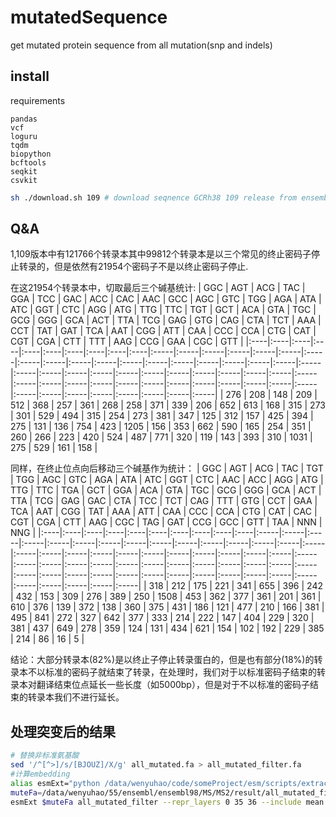<!--
 * @Description: 
 * @version: 
 * @Author: wenyuhao
 * @Date: 2023-05-14 16:51:13
 * @LastEditors: wenyuhao
 * @LastEditTime: 2023-05-14 16:51:14
-->
# mutatedSequence
get mutated protein sequence from all mutation(snp and indels)
## install
requirements
```
pandas
vcf
loguru
tqdm
biopython
bcftools
seqkit
csvkit
````

```sh
sh ./download.sh 109 # download seqnence GCRh38 109 release from ensembl
```
## Q&A
1,109版本中有121766个转录本其中99812个转录本是以三个常见的终止密码子停止转录的，但是依然有21954个密码子不是以终止密码子停止.

在这21954个转录本中，切取最后三个碱基统计:
| GGC | AGT | ACG | TAC | GGA | TCC | GAC | ACC | CAC | AAC | GCC  | AGC  | GTC  | TGG  | AGA  | ATA  | ATC  | GGT  | CTC  | AGG  | ATG  | TTG  | TTC  | TGT  | GCT  | ACA  | GTA  | TGC  | GCG  | GGG  | GCA  | ACT  | TTA  | TCG  | GAG  | GTG  | CAG  | CTA  | TCT  | AAA  | CCT  | TAT  | GAT  | TCA  | AAT  | CGG  | ATT  | CAA  | CCC  | CCA  | CTG  | CAT  | CGT  | CGA  | CTT  | TTT  | AAG  | CCG  | GAA  | CGC  | GTT  |
|:----|:----|:----|:----|:----|:----|:----|:----|:----|:----|:-----|:-----|:-----|:-----|:-----|:-----|:-----|:-----|:-----|:-----|:-----|:-----|:-----|:-----|:-----|:-----|:-----|:-----|:-----|:-----|:-----|:-----|:-----|:-----|:-----|:-----|:-----|:-----|:-----|:-----|:-----|:-----|:-----|:-----|:-----|:-----|:-----|:-----|:-----|:-----|:-----|:-----|:-----|:-----|:-----|:-----|:-----|:-----|:-----|:-----|:-----|
| 276 | 208 | 148 | 209 | 512 | 368 | 257 | 361 | 268 | 258 | 371  | 339  | 206  | 652  | 613  | 168  | 315  | 273  | 301  | 529  | 494  | 315  | 254  | 273  | 381  | 347  | 125  | 312  | 157  | 425  | 394  | 275  | 131  | 136  | 754  | 423  | 1205 | 156  | 353  | 662  | 590  | 165  | 254  | 351  | 260  | 266  | 223  | 420  | 524  | 487  | 771  | 320  | 119  | 143  | 393  | 310  | 1031 | 275  | 529  | 161  | 158  |

同样，在终止位点向后移动三个碱基作为统计：
| GGC | AGT | ACG | TAC | TGT | TGG | AGC | GTC | AGA | ATA | ATC  | GGT  | CTC  | AAC  | ACC  | AGG  | ATG  | TTG  | TTC  | TGA  | GCT  | GGA  | ACA  | GTA  | TGC  | GCG  | GGG  | GCA  | ACT  | TTA  | TCG  | GAG  | GAC  | CTA  | TCC  | TCT  | CAG  | TTT  | GTG  | CCT  | GAA  | TCA  | AAT  | CGG  | TAT  | AAA  | ATT  | CAA  | CCC  | CCA  | CTG  | CAT  | CAC  | CGT  | CGA  | CTT  | AAG  | CGC  | TAG  | GAT  | CCG  | GCC  | GTT  | TAA  | NNN  | NNG  |
|:----|:----|:----|:----|:----|:----|:----|:----|:----|:----|:-----|:-----|:-----|:-----|:-----|:-----|:-----|:-----|:-----|:-----|:-----|:-----|:-----|:-----|:-----|:-----|:-----|:-----|:-----|:-----|:-----|:-----|:-----|:-----|:-----|:-----|:-----|:-----|:-----|:-----|:-----|:-----|:-----|:-----|:-----|:-----|:-----|:-----|:-----|:-----|:-----|:-----|:-----|:-----|:-----|:-----|:-----|:-----|:-----|:-----|:-----|:-----|:-----|:-----|:-----|:-----|
| 318 | 212 | 175 | 221 | 341 | 655 | 396 | 242 | 432 | 153 | 309  | 276  | 389  | 250  | 1508 | 453  | 362  | 377  | 361  | 201  | 361  | 610  | 376  | 139  | 372  | 138  | 360  | 375  | 431  | 186  | 121  | 477  | 210  | 166  | 381  | 495  | 841  | 272  | 327  | 642  | 377  | 333  | 214  | 222  | 147  | 404  | 229  | 320  | 381  | 437  | 649  | 278  | 359  | 124  | 131  | 434  | 621  | 154  | 102  | 192  | 229  | 385  | 214  | 86   | 16   | 5    |

结论：大部分转录本(82%)是以终止子停止转录蛋白的，但是也有部分(18%)的转录本不以标准的密码子就结束了转录，在处理时，我们对于以标准密码子结束的转录本对翻译结束位点延长一些长度（如5000bp），但是对于不以标准的密码子结束的转录本我们不进行延长。

## 处理突变后的结果
```sh
# 替换非标准氨基酸
sed '/^[^>]/s/[BJOUZ]/X/g' all_mutated.fa > all_mutated_filter.fa
#计算embedding
alias esmExt="python /data/wenyuhao/code/someProject/esm/scripts/extract.py esm2_t36_3B_UR50D"
muteFa=/data/wenyuhao/55/ensembl/ensembl98/MS/MS2/result/all_mutated_filter.fa
esmExt $muteFa all_mutated_filter --repr_layers 0 35 36 --include mean per_tok
```
